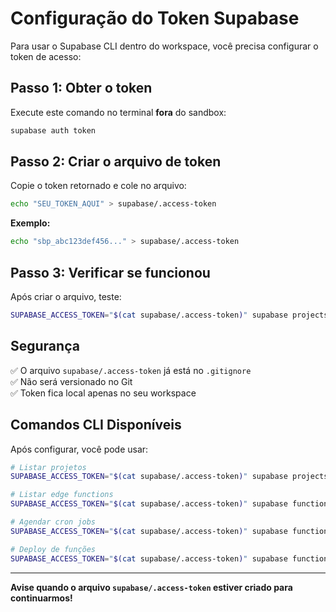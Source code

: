 # Configuração do Token Supabase

Para usar o Supabase CLI dentro do workspace, você precisa configurar o token de acesso:

## Passo 1: Obter o token

Execute este comando no terminal **fora** do sandbox:
```bash
supabase auth token
```

## Passo 2: Criar o arquivo de token

Copie o token retornado e cole no arquivo:
```bash
echo "SEU_TOKEN_AQUI" > supabase/.access-token
```

**Exemplo:**
```bash
echo "sbp_abc123def456..." > supabase/.access-token
```

## Passo 3: Verificar se funcionou

Após criar o arquivo, teste:
```bash
SUPABASE_ACCESS_TOKEN="$(cat supabase/.access-token)" supabase projects list
```

## Segurança

✅ O arquivo `supabase/.access-token` já está no `.gitignore`  
✅ Não será versionado no Git  
✅ Token fica local apenas no seu workspace  

## Comandos CLI Disponíveis

Após configurar, você pode usar:

```bash
# Listar projetos
SUPABASE_ACCESS_TOKEN="$(cat supabase/.access-token)" supabase projects list

# Listar edge functions
SUPABASE_ACCESS_TOKEN="$(cat supabase/.access-token)" supabase functions list

# Agendar cron jobs
SUPABASE_ACCESS_TOKEN="$(cat supabase/.access-token)" supabase functions schedule create

# Deploy de funções
SUPABASE_ACCESS_TOKEN="$(cat supabase/.access-token)" supabase functions deploy
```

---
**Avise quando o arquivo `supabase/.access-token` estiver criado para continuarmos!**
